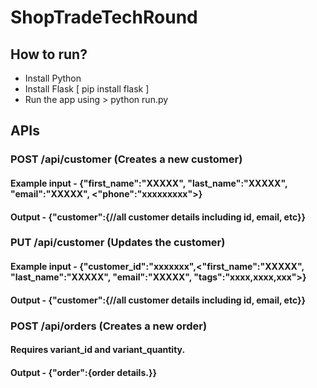 # ShopTradeTechRound

## How to run?

- Install Python
- Install Flask [ pip install flask ]
- Run the app using > python run.py

## APIs 

### POST /api/customer (Creates a new customer)

#### Example input - {"first_name":"XXXXX", "last_name":"XXXXX", "email":"XXXXX", <"phone":"xxxxxxxxx">} 
#### <Non required arguments>
#### Output - {"customer":{//all customer details including id, email, etc}}

### PUT /api/customer (Updates the customer)

#### Example input - {"customer_id":"xxxxxxx",<"first_name":"XXXXX", "last_name":"XXXXX", "email":"XXXXX", "tags":"xxxx,xxxx,xxx">}
#### <Non required arguments>
#### Output - {"customer":{//all customer details including id, email, etc}}

### POST /api/orders (Creates a new order)

#### Requires variant_id and variant_quantity.
#### Output - {"order":{order details.}}
